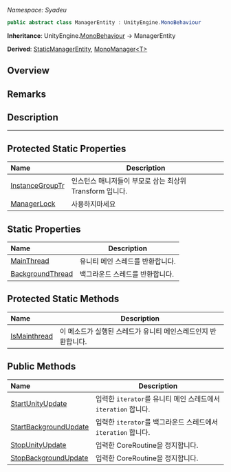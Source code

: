 _Namespace: Syadeu_
```csharp
public abstract class ManagerEntity : UnityEngine.MonoBehaviour
```

**Inheritance**: UnityEngine.[MonoBehaviour](https://docs.unity3d.com/ScriptReference/MonoBehaviour.html) -> ManagerEntity 

**Derived**: [StaticManagerEntity](https://github.com/Syadeu/CoreSystem/wiki/StaticManagerEntity), [MonoManager\<T>](https://github.com/Syadeu/CoreSystem/wiki/MonoManager)

## Overview

## Remarks

## Description



------

## Protected Static Properties

| Name                                                         | Description                                              |
| :----------------------------------------------------------- | -------------------------------------------------------- |
| [InstanceGroupTr](https://github.com/Syadeu/CoreSystem/wiki/ManagerEntity-PSP-System) | 인스턴스 매니저들이 부모로 삼는 최상위 Transform 입니다. |
| [ManagerLock](https://github.com/Syadeu/CoreSystem/wiki/ManagerEntity-PSP-ManagerLock) | 사용하지마세요                                           |



## Static Properties

| Name                                                         | Description                      |
| :----------------------------------------------------------- | -------------------------------- |
| [MainThread](https://github.com/Syadeu/CoreSystem/wiki/ManagerEntity-SP-MainThread) | 유니티 메인 스레드를 반환합니다. |
| [BackgroundThread](https://github.com/Syadeu/CoreSystem/wiki/ManagerEntity-SP-BackgroundThread) | 백그라운드 스레드를 반환합니다.  |



## Protected Static Methods

| Name                                                         | Description                                                  |
| :----------------------------------------------------------- | ------------------------------------------------------------ |
| [IsMainthread](https://github.com/Syadeu/CoreSystem/wiki/ManagerEntity-PSM-IsMainThread) | 이 메소드가 실행된 스레드가 유니티 메인스레드인지 반환합니다. |



## Public Methods

| Name                                                         | Description                                                  |
| :----------------------------------------------------------- | ------------------------------------------------------------ |
| [StartUnityUpdate](https://github.com/Syadeu/CoreSystem/wiki/ManagerEntity-PM-StartUnityUpdate) | 입력한 `iterator`를 유니티 메인 스레드에서 `iteration` 합니다. |
| [StartBackgroundUpdate](https://github.com/Syadeu/CoreSystem/wiki/ManagerEntity-PM-StartBackgroundUpdate) | 입력한 `iterator`를 백그라운드 스레드에서 `iteration` 합니다. |
| [StopUnityUpdate](https://github.com/Syadeu/CoreSystem/wiki/ManagerEntity-PM-StopUnityUpdate) | 입력한 CoreRoutine을 정지합니다.                             |
| [StopBackgroundUpdate](https://github.com/Syadeu/CoreSystem/wiki/ManagerEntity-PM-StopBackgroundUpdate) | 입력한 CoreRoutine을 정지합니다.                             |
